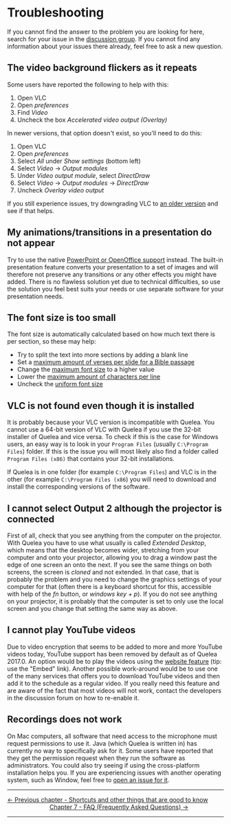 # Troubleshooting

If you cannot find the answer to the problem you are looking for here,
search for your issue in the [discussion group](https://quelea.discourse.group). If you cannot
find any information about your issues there already, feel free to ask a
new question.

## The video background flickers as it repeats

Some users have reported the following to help with this:

1.  Open VLC
2.  Open _preferences_
3.  Find _Video_
4.  Uncheck the box _Accelerated video output (Overlay)_

In newer versions, that option doesn't exist, so you'll need to do this:

1.  Open VLC
2.  Open _preferences_
3.  Select _All_ under _Show settings_ (bottom left)
4.  Select _Video_ -&gt; _Output modules_
5.  Under _Video output module_, select _DirectDraw_
6.  Select _Video_ -&gt; _Output modules_ -&gt; _DirectDraw_
7.  Uncheck _Overlay video output_

If you still experience issues, try downgrading VLC to [an older version](http://download.videolan.org/pub/videolan/vlc/2.2.0/win64/vlc-2.2.0-win64.exe) and see if that helps.

## My animations/transitions in a presentation do not appear

Try to use the native [PowerPoint or OpenOffice
support](Presentations_tab "Presentations tab") instead. The built-in
presentation feature converts your presentation to a set of images and
will therefore not preserve any transitions or any other effects you
might have added. There is no flawless solution yet due to technical
difficulties, so use the solution you feel best suits your needs or use
separate software for your presentation needs.

## The font size is too small

The font size is automatically calculated based on how much text there is per section, so these may help:

* Try to split the text into more sections by adding a blank line
* Set a [maximum amount of verses per slide for a Bible passage](Bible_tab#layout-of-bible_passages "Bible tab")
* Change the [maximum font size](General_tab#maximum-font-size "Bible tab") to a higher value
* Lower the [maximum amount of characters per line](General_tab#maximum-characters-per-line "Bible tab")
* Uncheck the [uniform font size](General_tab#use-uniform-font-size "Bible tab")

## VLC is not found even though it is installed

It is probably because your VLC version is incompatible with Quelea. 
You cannot use a 64-bit version of VLC with Quelea if you use the 
32-bit installer of Quelea and vice versa. To check if this is the 
case for Windows users, an easy way is to look in your `Program Files` 
(usually `C:\Program Files`) folder. If this is the issue you will most 
likely also find a folder called `Program Files (x86)` that contains 
your 32-bit installations. 

If Quelea is in one folder (for example `C:\Program Files`) and VLC 
is in the other (for example `C:\Program Files (x86`) you will need to 
download and install the corresponding versions of the software.

## I cannot select Output 2 although the projector is connected

First of all, check that you see anything from the computer on the 
projector. With Quelea you have to use what usually is called 
_Extended Desktop_, which means that the desktop becomes wider, 
stretching from your computer and onto your projector, allowing 
you to drag a window past the edge of one screen an onto the next. 
If you see the same things on both screens, the screen is _cloned_ 
and not extended. In that case, that is probably the problem and you 
need to change the graphics settings of your computer for that 
(often there is a keyboard shortcut for this, accessible with help of 
the _fn_ button, or _windows key + p_). If you do not see anything on 
your projector, it is probably that the computer is set to only use the 
local screen and you change that setting the same way as above. 

## I cannot play YouTube videos

Due to video encryption that seems to be added to more and more YouTube 
videos today, YouTube support has been removed by default as of Quelea 2017.0. 
An option would be to play the videos using the [website feature](Displaying_a_website "Displaying a website") 
(tip: use the "Embed" link). Another possible work-around would be to use 
one of the many services that offers you to download YouTube videos and 
then add it to the schedule as a regular video. If you really need this 
feature and are aware of the fact that most videos will not work, 
contact the developers in the discussion forum on how to re-enable it.

## Recordings does not work

On Mac computers, all software that need access to the microphone must
request permissions to use it. Java (which Quelea is written in) has
currently no way to specifically ask for it. Some users have reported
that they get the permission request when they run the software as administrators.
You could also try seeing if using the cross-platform installation
helps you. If you are experiencing issues with another operating system,
such as Window, feel free to [open an issue for it](https://github.com/quelea-projection/Quelea/issues).

-----



[← Previous chapter - Shortcuts and other things that are good to
know](Shortcuts_and_other_things_that_are_good_to_know "Shortcuts and other things that are good to know")
&nbsp;&nbsp;&nbsp;&nbsp;&nbsp;&nbsp;&nbsp;&nbsp;&nbsp;&nbsp;&nbsp;&nbsp;&nbsp;&nbsp;&nbsp;&nbsp;&nbsp;&nbsp;&nbsp;&nbsp;&nbsp;&nbsp;&nbsp;&nbsp; [Chapter 7 - FAQ (Frequently Asked Questions) →](FAQ_(Frequently_Asked_Questions) "FAQ (Frequently Asked Questions)")

---
